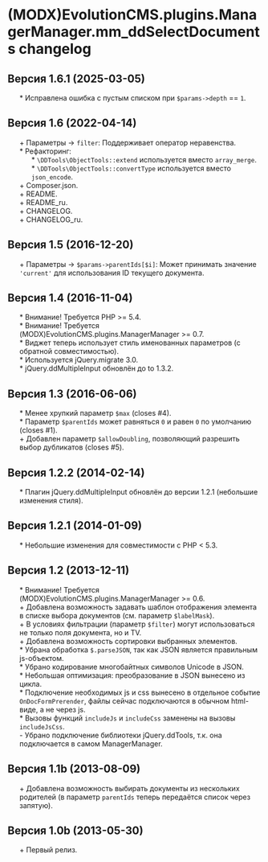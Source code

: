 # (MODX)EvolutionCMS.plugins.ManagerManager.mm_ddSelectDocuments changelog


## Версия 1.6.1 (2025-03-05)

* \* Исправлена ошибка с пустым списком при `$params->depth` == `1`.


## Версия 1.6 (2022-04-14)

* \+ Параметры → `filter`: Поддерживает оператор неравенства.
* \* Рефакторинг:
	* \* `\DDTools\ObjectTools::extend` используется вместо `array_merge`.
	* \* `\DDTools\ObjectTools::convertType` используется вместо `json_encode`.
* \+ Composer.json.
* \+ README.
* \+ README_ru.
* \+ CHANGELOG.
* \+ CHANGELOG_ru.


## Версия 1.5 (2016-12-20)

* \+ Параметры → `$params->parentIds[$i]`: Может принимать значение `'current'` для использования ID текущего документа.


## Версия 1.4 (2016-11-04)

* \* Внимание! Требуется PHP >= 5.4.
* \* Внимание! Требуется (MODX)EvolutionCMS.plugins.ManagerManager >= 0.7.
* \* Виджет теперь использует стиль именованных параметров (с обратной совместимостью).
* \* Используется jQuery.migrate 3.0.
* \* jQuery.ddMultipleInput обновлён до to 1.3.2.


## Версия 1.3 (2016-06-06)

* \* Менее хрупкий параметр `$max` (closes #4).
* \* Параметр `$parentIds` может равняться `0` и равен `0` по умолчанию (closes #1).
* \+ Добавлен параметр `$allowDoubling`, позволяющий разрешить выбор дубликатов (closes #5).


## Версия 1.2.2 (2014-02-14)

* \* Плагин jQuery.ddMultipleInput обновлён до версии 1.2.1 (небольшие изменения стиля).


## Версия 1.2.1 (2014-01-09)

* \* Небольшие изменения для совместимости с PHP < 5.3.


## Версия 1.2 (2013-12-11)

* \* Внимание! Требуется (MODX)EvolutionCMS.plugins.ManagerManager >= 0.6.
* \+ Добавлена возможность задавать шаблон отображения элемента в списке выбора документов (см. параметр `$labelMask`).
* \+ В условиях фильтрации (параметр `$filter`) могут использоваться не только поля документа, но и TV.
* \+ Добавлена возможность сортировки выбранных элементов.
* \* Убрана обработка `$.parseJSON`, так как JSON является правильным js-объектом.
* \* Убрано кодирование многобайтных символов Unicode в JSON.
* \* Небольшая оптимизация: преобразование в JSON вынесено из цикла.
* \* Подключение необходимых js и css вынесено в отдельное событие `OnDocFormPrerender`, файлы сейчас подключаются в обычном html-виде, а не через js.
* \* Вызовы функций `includeJs` и `includeCss` заменены на вызовы `includeJsCss`.
* \- Убрано подключение библиотеки jQuery.ddTools, т.к. она подключается в самом ManagerManager.


## Версия 1.1b (2013-08-09)

* \+ Добавлена возможность выбирать документы из нескольких родителей (в параметр `parentIds` теперь передаётся список через запятую).


## Версия 1.0b (2013-05-30)

* \+ Первый релиз.


<link rel="stylesheet" type="text/css" href="https://raw.githack.com/DivanDesign/CSS.ddMarkdown/master/style.min.css" />
<style>ul{list-style:none;}</style>